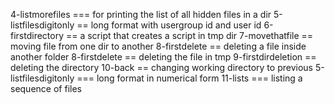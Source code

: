 4-listmorefiles === for printing the list of all hidden files in a dir
5-listfilesdigitonly == long format with usergroup id and user id
6-firstdirectory == a script that creates a script in tmp dir
7-movethatfile == moving file from one dir to another
8-firstdelete == deleting a file inside another folder
8-firstdelete == deleting the file in tmp
9-firstdirdeletion == deleting the directory
10-back == changing working directory to previous
5-listfilesdigitonly === long format in numerical form
11-lists === listing a sequence of files
